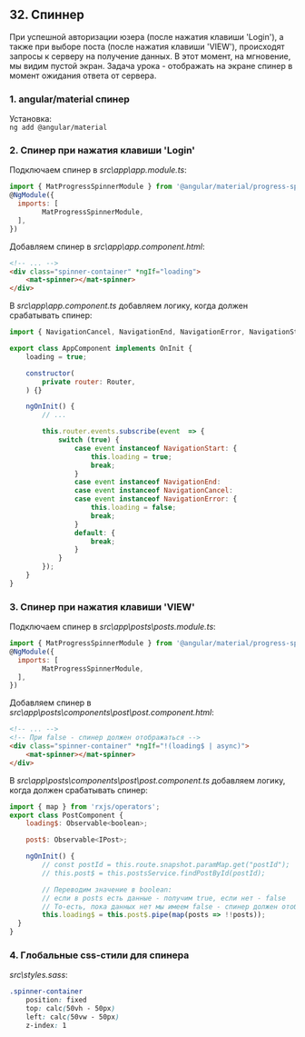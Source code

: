 ## 32. Спиннер

При успешной авторизации юзера (после нажатия клавиши 'Login'), а также при выборе поста (после нажатия клавиши 'VIEW'), происходят запросы к серверу на получение данных. В этот момент, на мгновение, мы видим пустой экран. Задача урока - отображать на экране спинер в момент ожидания ответа от сервера.

### 1. angular/material спинер

Установка:   
`ng add @angular/material`   

### 2. Cпинер при нажатия клавиши 'Login'

Подключаем спинер в *src\app\app.module.ts*:
```js
import { MatProgressSpinnerModule } from '@angular/material/progress-spinner';
@NgModule({
  imports: [
		MatProgressSpinnerModule,
  ],
})
```

Добавляем спинер в *src\app\app.component.html*:
```html
<!-- ... -->
<div class="spinner-container" *ngIf="loading">
	<mat-spinner></mat-spinner>
</div>
```

В *src\app\app.component.ts* добавляем логику, когда должен срабатывать спинер:
```js
import { NavigationCancel, NavigationEnd, NavigationError, NavigationStart, Router } from '@angular/router';

export class AppComponent implements OnInit {
	loading = true;

	constructor(
		private router: Router,
	) {}

	ngOnInit() {
		// ...

		this.router.events.subscribe(event  => {
			switch (true) {
				case event instanceof NavigationStart: {
					this.loading = true;
					break;
				}
				case event instanceof NavigationEnd:
				case event instanceof NavigationCancel:
				case event instanceof NavigationError: {
					this.loading = false;
					break;
				}
				default: {
					break;
				}
			}
		});
	}
}
```

### 3. Cпинер при нажатия клавиши 'VIEW'

Подключаем спинер в *src\app\posts\posts.module.ts*:
```js
import { MatProgressSpinnerModule } from '@angular/material/progress-spinner';
@NgModule({
  imports: [
		MatProgressSpinnerModule,
  ],
})
```

Добавляем спинер в *src\app\posts\components\post\post.component.html*:
```html
<!-- ... -->
<!-- При false - спинер должен отображаться -->
<div class="spinner-container" *ngIf="!(loading$ | async)">
	<mat-spinner></mat-spinner>
</div>
```

В *src\app\posts\components\post\post.component.ts* добавляем логику, когда должен срабатывать спинер:
```js
import { map } from 'rxjs/operators';
export class PostComponent {
	loading$: Observable<boolean>;

	post$: Observable<IPost>;

	ngOnInit() {
		// const postId = this.route.snapshot.paramMap.get("postId");
		// this.post$ = this.postsService.findPostById(postId);

		// Переводим значение в boolean:
		// если в posts есть данные - получим true, если нет - false
		// То-есть, пока данных нет мы имеем false - спинер должен отображаться
		this.loading$ = this.post$.pipe(map(posts => !!posts));
  }
}
```

### 4. Глобальные css-стили для спинера

*src\styles.sass*:
```css
.spinner-container
	position: fixed
	top: calc(50vh - 50px)
	left: calc(50vw - 50px)
	z-index: 1
```